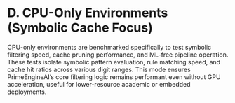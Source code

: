 # D. CPU-Only Environments (Symbolic Cache Focus)

CPU-only environments are benchmarked specifically to test symbolic filtering speed, cache pruning performance, and ML-free pipeline operation. These tests isolate symbolic pattern evaluation, rule matching speed, and cache hit ratios across various digit ranges. This mode ensures PrimeEngineAI’s core filtering logic remains performant even without GPU acceleration, useful for lower-resource academic or embedded deployments.

